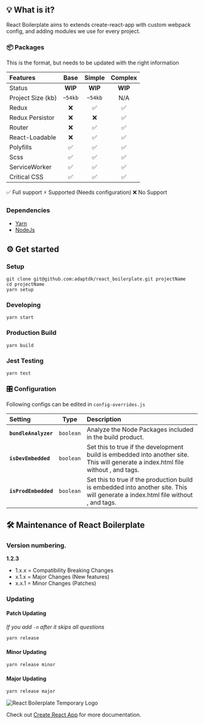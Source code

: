 ## 💡 What is it?
React Boilerplate aims to extends create-react-app with custom webpack config, and adding modules we use for every project.

### 📦 Packages

This is the format, but needs to be updated with the right information

| Features       | Base | Simple | Complex |
| :------------- | :--: | :----: | :-----: |
| Status | **WIP** | **WIP** | **WIP** |
| Project Size (kb) | `~54kb` | `~54kb` | N/A |
| Redux | ❌ | ✅ | ✅ |
| Redux Persistor | ❌ | ❌ | ✅ |
| Router | ❌ | ✅ | ✅ |
| React-Loadable | ❌ | ✅ | ✅ |
| Polyfills | ✅ | ✅ | ✅ |
| Scss | ✅ | ✅ | ✅ |
| ServiceWorker | ✅ | ✅ | ✅ |
| Critical CSS | ✅ | ✅ | ✅ |

✅ Full support ⚡ Supported (Needs configuration) ❌ No Support

### Dependencies
- [Yarn](https://yarnpkg.com/en/docs/install)
- [NodeJs](https://nodejs.org/en/download/)

## ⚙ Get started
### Setup
```console
git clone git@github.com:adaptdk/react_boilerplate.git projectName
cd projectName
yarn setup
```

### Developing
```console
yarn start
```

### Production Build
```console
yarn build
```

### Jest Testing
```console
yarn test
```
### 🎛 Configuration
Following configs can be edited in `config-overrides.js`

| Setting | Type | Description |
| :-------- | :----: | :--------- |
| **`bundleAnalyzer`** | `boolean` | Analyze the Node Packages included in the build product. |
| **`isDevEmbedded`** | `boolean` | Set this to true if the development build is embedded into another site. This will generate a index.html file without <html>, <head> and <body> tags. |
| **`isProdEmbedded`** | `boolean` | Set this to true if the production build is embedded into another site. This will generate a index.html file without <html>, <head> and <body> tags. |

## 🛠 Maintenance of React Boilerplate
### Version numbering.
**1.2.3**
- 1.x.x = Compatibility Breaking Changes
- x.1.x = Major Changes (New features)
- x.x.1 = Minor Changes (Patches)

### Updating
#### Patch Updating
*If you add `-n` after it skips all questions*
```bash
yarn release
```

#### Minor Updating
```bash
yarn release minor
```

#### Major Updating
```bash
yarn release major
```

![React Boilerplate Temporary Logo](http://www.iconninja.com/files/337/330/565/package-icon.png)

Check out [Create React App](https://github.com/facebook/create-react-app) for more documentation.
